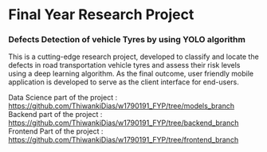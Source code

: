 # Final Year Research Project

### Defects Detection of vehicle Tyres by using YOLO algorithm

This is a cutting-edge research project, developed to classify and locate the defects in road transportation vehicle tyres and assess their risk levels using a deep learning algorithm. As the final outcome, user friendly mobile application is developed to serve as the client interface for end-users.

Data Science part of the project : https://github.com/ThiwankiDias/w1790191_FYP/tree/models_branch
Backend part of the project : https://github.com/ThiwankiDias/w1790191_FYP/tree/backend_branch
Frontend Part of the project : https://github.com/ThiwankiDias/w1790191_FYP/tree/frontend_branch
